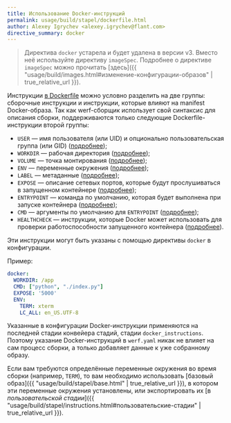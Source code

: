 ```yaml
---
title: Использование Docker-инструкций
permalink: usage/build/stapel/dockerfile.html
author: Alexey Igrychev <alexey.igrychev@flant.com>
directive_summary: docker
---
```


> Директива `docker` устарела и будет удалена в версии v3. Вместо неё используйте директиву `imageSpec`. Подробнее о директиве `imageSpec` можно прочитать [здесь]({{ "usage/build/images.html#изменение-конфигурации-образов" | true_relative_url }}).

Инструкции [в Dockerfile](https://docs.docker.com/engine/reference/builder/) можно условно разделить на две группы: сборочные инструкции и инструкции, которые влияют на manifest Docker-образа.
Так как werf-сборщик использует свой синтаксис для описания сборки, поддерживаются только следующие Dockerfile-инструкции второй группы:

* `USER` — имя пользователя (или UID) и опционально пользовательская группа (или GID) ([подробнее](https://docs.docker.com/engine/reference/builder/#user));
* `WORKDIR` — рабочая директория ([подробнее](https://docs.docker.com/engine/reference/builder/#workdir));
* `VOLUME` — точка монтирования ([подробнее](https://docs.docker.com/engine/reference/builder/#volume));
* `ENV` — переменные окружения ([подробнее](https://docs.docker.com/engine/reference/builder/#env));
* `LABEL` — метаданные ([подробнее](https://docs.docker.com/engine/reference/builder/#label));
* `EXPOSE` — описание сетевых портов, которые будут прослушиваться в запущенном контейнере ([подробнее](https://docs.docker.com/engine/reference/builder/#expose));
* `ENTRYPOINT` — команда по умолчанию, которая будет выполнена при запуске контейнера ([подробнее](https://docs.docker.com/engine/reference/builder/#entrypoint));
* `CMD` — аргументы по умолчанию для `ENTRYPOINT` ([подробнее](https://docs.docker.com/engine/reference/builder/#cmd));
* `HEALTHCHECK` — инструкции, которые Docker может использовать для проверки работоспособности запущенного контейнера ([подробнее](https://docs.docker.com/engine/reference/builder/#healthcheck)).

Эти инструкции могут быть указаны с помощью директивы `docker` в конфигурации.

Пример:

```yaml
docker:
  WORKDIR: /app
  CMD: ["python", "./index.py"]
  EXPOSE: '5000'
  ENV:
    TERM: xterm
    LC_ALL: en_US.UTF-8
```

Указанные в конфигурации Docker-инструкции применяются на последней стадии конвейера стадий, стадии `docker_instructions`.
Поэтому указание Docker-инструкций в `werf.yaml` никак не влияет на сам процесс сборки, а только добавляет данные к уже собранному образу.

Если вам требуются определённые переменные окружения во время сборки (например, `TERM`), то вам необходимо использовать [базовый образ]({{ "usage/build/stapel/base.html" | true_relative_url }}), в котором эти переменные окружения установлены, или экспортировать их [в _пользовательской стадии_]({{ "usage/build/stapel/instructions.html#пользовательские-стадии" | true_relative_url }}).
